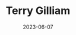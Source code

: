 ---
title: "Terry Gilliam"
type: person
date: 2023-06-07
hashtag: terry-gilliam
tags:
  - American
  - British
  - director
  - actor
  - writer
  - human being
  - Monty Python
---